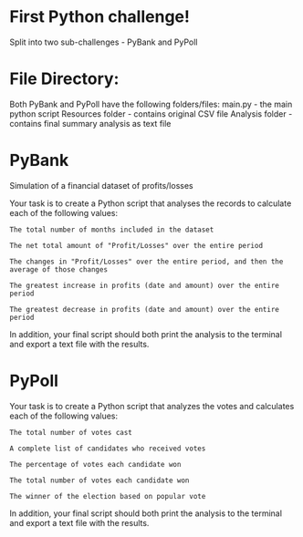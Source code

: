 # First Python challenge!

Split into two sub-challenges - PyBank and PyPoll

# File Directory:

Both PyBank and PyPoll have the following folders/files:
    main.py - the main python script
    Resources folder - contains original CSV file
    Analysis folder - contains final summary analysis as text file

# PyBank

Simulation of a financial dataset of profits/losses

Your task is to create a Python script that analyses the records to calculate each of the following values:

    The total number of months included in the dataset

    The net total amount of "Profit/Losses" over the entire period

    The changes in "Profit/Losses" over the entire period, and then the average of those changes

    The greatest increase in profits (date and amount) over the entire period

    The greatest decrease in profits (date and amount) over the entire period

In addition, your final script should both print the analysis to the terminal and export a text file with the results.

# PyPoll

 Your task is to create a Python script that analyzes the votes and calculates each of the following values:

    The total number of votes cast

    A complete list of candidates who received votes

    The percentage of votes each candidate won

    The total number of votes each candidate won

    The winner of the election based on popular vote

In addition, your final script should both print the analysis to the terminal and export a text file with the results.